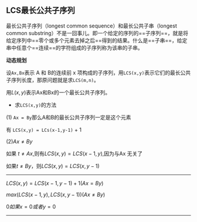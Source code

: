 ## LCS最长公共子序列

最长公共子序列（longest common sequence）和最长公共子串（longest common substring）不是一回事儿。即一个给定的序列的==子序列==，就是将给定序列中==零个或多个元素去掉之后==得到的结果。什么是==子串==，给定串中任意个==连续==的字符组成的子序列称为该串的子串。



**动态规划**

设`Ax,Bx`表示 A  和 B的连续前 x 项构成的子序列，用`LCS(x,y)`表示它们的最长公共子序列长度，那原问题就是求`LCS(m,n)`。

用$L(x,y)$表示Ax和Bx的一个最长公共子序列。

- 求`LCS(x,y)`的方法

(1) `Ax = By`那么A和B的最长公共子序列一定是这个元素

有 `LCS(x,y) = LCs(x-1,y-1)` + 1

(2)$Ax\neq By$ 

如果 $t\neq Ax$,则有$LCS(x,y)=LCS(x-1,y)$,因为与Ax 无关了

如果$t\neq By$，则$LCS(x,y)=LCS(x,y-1)$

---

$LCS(x,y)=LCS(x-1,y-1)+1  (Ax=By)$

$max(LCS(x-1,y),LCS(x,y-1)) (Ax\neq By)$

$0 如果 x=0 或者 y = 0$

---

